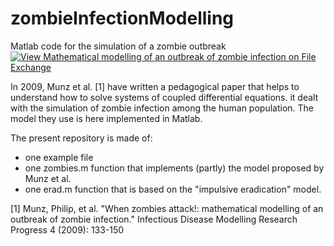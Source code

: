 # zombieInfectionModelling
Matlab code for the simulation of a zombie outbreak
[![View Mathematical modelling of an outbreak of zombie infection on File Exchange](https://www.mathworks.com/matlabcentral/images/matlab-file-exchange.svg)](https://se.mathworks.com/matlabcentral/fileexchange/54368-mathematical-modelling-of-an-outbreak-of-zombie-infection)



In 2009, Munz et al. [1] have written a pedagogical paper that helps to understand how to solve systems of coupled differential equations. it dealt with the simulation of zombie infection among the human population. The model they use is here implemented in Matlab.


The present repository is made of:
- one example file
- one zombies.m function that implements (partly) the model proposed by Munz et al.
- one erad.m function that is based on the "impulsive eradication" model.


[1] Munz, Philip, et al. "When zombies attack!: mathematical modelling of an outbreak of zombie infection." Infectious Disease Modelling Research Progress 4 (2009): 133-150
